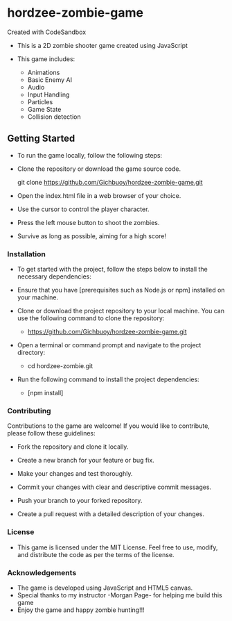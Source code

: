 # hordzee-zombie-game
Created with CodeSandbox
- This is a 2D zombie shooter game created using JavaScript

- This game includes:
  * Animations
  * Basic Enemy AI
  * Audio
  * Input Handling
  * Particles
  * Game State
  * Collision detection

 ## Getting Started
- To run the game locally, follow the following steps:

- Clone the repository or download the game source code.
 
  git clone https://github.com/Gichbuoy/hordzee-zombie-game.git

- Open the index.html file in a web browser of your choice.

- Use the cursor to control the player character.

- Press the left mouse button to shoot the zombies.

- Survive as long as possible, aiming for a high score!

### Installation
- To get started with the project, follow the steps below to install the necessary dependencies:

* Ensure that you have [prerequisites such as Node.js or npm] installed on your machine.

* Clone or download the project repository to your local machine. You can use the following command to clone the repository:
  - https://github.com/Gichbuoy/hordzee-zombie-game.git
* Open a terminal or command prompt and navigate to the project directory:
  - cd hordzee-zombie.git
* Run the following command to install the project dependencies:
  - [npm install]

### Contributing
Contributions to the game are welcome! If you would like to contribute, please follow these guidelines:

* Fork the repository and clone it locally.

* Create a new branch for your feature or bug fix.

* Make your changes and test thoroughly.

* Commit your changes with clear and descriptive commit messages.

* Push your branch to your forked repository.

* Create a pull request with a detailed description of your changes.

### License
- This game is licensed under the MIT License. Feel free to use, modify, and distribute the code as per the terms of the license.

### Acknowledgements
- The game is developed using JavaScript and HTML5 canvas.
- Special thanks to my instructor -Morgan Page- for helping me build this game
- Enjoy the game and happy zombie hunting!!!

